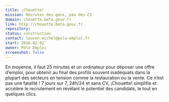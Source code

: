 ```yaml
---
title: ¡Chouette!
mission: Recrutez des gens, pas des CV
domain: chouette.beta.gouv.fr
link: http://chouette.beta.gouv.fr
repository: 
status: construction
contact: lauren.michel@pole-emploi.fr
start: 2016-02-02
owner: Pôle Emploi
screenshot: false
---
```


En moyenne, il faut 25 minutes et un ordinateur pour déposer une offre d’emploi, pour obtenir au final des profils souvent inadéquats dans la plupart des secteurs en tension comme la restauration ou la vente. Ce n’est pas une fatalité ! 7 jours sur 7, 24h/24 et sans CV, ¡Chouette! simplifie et accélère le recrutement en révélant le potentiel des candidats, le tout en quelques clics.
